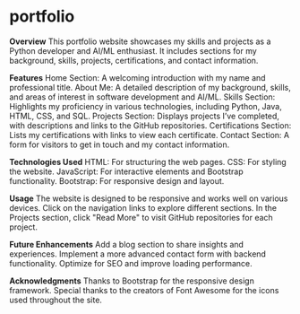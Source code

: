 # portfolio

**Overview**
This portfolio website showcases my skills and projects as a Python developer and AI/ML enthusiast. It includes sections for my background, skills, projects, certifications, and contact information.

**Features**
Home Section: A welcoming introduction with my name and professional title.
About Me: A detailed description of my background, skills, and areas of interest in software development and AI/ML.
Skills Section: Highlights my proficiency in various technologies, including Python, Java, HTML, CSS, and SQL.
Projects Section: Displays projects I’ve completed, with descriptions and links to the GitHub repositories.
Certifications Section: Lists my certifications with links to view each certificate.
Contact Section: A form for visitors to get in touch and my contact information.

**Technologies Used**
HTML: For structuring the web pages.
CSS: For styling the website.
JavaScript: For interactive elements and Bootstrap functionality.
Bootstrap: For responsive design and layout.

**Usage**
The website is designed to be responsive and works well on various devices.
Click on the navigation links to explore different sections.
In the Projects section, click "Read More" to visit GitHub repositories for each project.

**Future Enhancements**
Add a blog section to share insights and experiences.
Implement a more advanced contact form with backend functionality.
Optimize for SEO and improve loading performance.

**Acknowledgments**
Thanks to Bootstrap for the responsive design framework.
Special thanks to the creators of Font Awesome for the icons used throughout the site.
